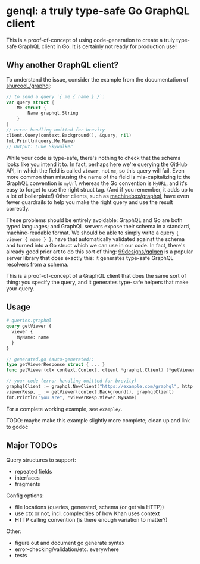 # genql: a truly type-safe Go GraphQL client

This is a proof-of-concept of using code-generation to create a truly type-safe GraphQL client in Go.  It is certainly not ready for production use!

## Why another GraphQL client?

To understand the issue, consider the example from the documentation of [shurcooL/graphql](https://github.com/shurcooL/graphql/):
```go
// to send a query `{ me { name } }`:
var query struct {
	Me struct {
		Name graphql.String
	}
}
// error handling omitted for brevity
client.Query(context.Background(), &query, nil)
fmt.Println(query.Me.Name)
// Output: Luke Skywalker
```
While your code is type-safe, there's nothing to check that the schema looks like you intend it to.  In fact, perhaps here we're querying the GitHub API, in which the field is called `viewer`, not `me`, so this query will fail.  Even more common than misusing the name of the field is mis-capitalizing it: the GraphQL convention is `myUrl` whereas the Go convention is `MyURL`, and it's easy to forget to use the right struct tag.  (And if you remember, it adds up to a lot of boilerplate!)  Other clients, such as [machinebox/graphql](https://github.com/machinebox/graphql), have even fewer guardrails to help you make the right query and use the result correctly.

These problems should be entirely avoidable: GraphQL and Go are both typed languages; and GraphQL servers expose their schema in a standard, machine-readable format.  We should be able to simply write a query `{ viewer { name } }`, have that automatically validated against the schema and turned into a Go struct which we can use in our code.  In fact, there's already good prior art to do this sort of thing: [99designs/gqlgen](https://github.com/99designs/gqlgen) is a popular server library that does exactly this: it generates type-safe GraphQL resolvers from a schema.

This is a proof-of-concept of a GraphQL client that does the same sort of thing: you specify the query, and it generates type-safe helpers that make your query.

## Usage

```graphql
# queries.graphql
query getViewer {
  viewer {
    MyName: name
  }
}
```

```go
// generated.go (auto-generated):
type getViewerResponse struct { ... }
func getViewer(ctx context.Context, client *graphql.Client) (*getViewerResponse, error) { ... }

// your code (error handling omitted for brevity)
graphqlClient := graphql.NewClient("https://example.com/graphql", http.DefaultClient)
viewerResp, _ := getViewer(context.Background(), graphqlClient)
fmt.Println("you are", *viewerResp.Viewer.MyName)
```

For a complete working example, see `example/`.

TODO: maybe make this example slightly more complete; clean up and link to godoc

## Major TODOs

Query structures to support:
- repeated fields
- interfaces
- fragments

Config options:
- file locations (queries, generated, schema (or get via HTTP))
- use ctx or not, incl. complexities of how Khan uses context
- HTTP calling convention (is there enough variation to matter?)

Other:
- figure out and document go generate syntax
- error-checking/validation/etc. everywhere
- tests
